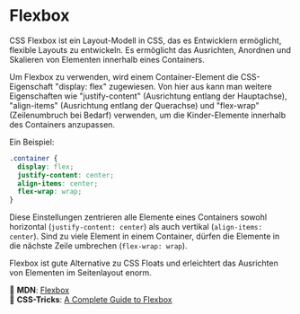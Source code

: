# Flexbox

CSS Flexbox ist ein Layout-Modell in CSS, das es Entwicklern ermöglicht, flexible Layouts zu entwickeln. Es ermöglicht das Ausrichten, Anordnen und Skalieren von Elementen innerhalb eines Containers.

Um Flexbox zu verwenden, wird einem Container-Element die CSS-Eigenschaft "display: flex" zugewiesen. Von hier aus kann man weitere Eigenschaften wie "justify-content" (Ausrichtung entlang der Hauptachse), "align-items" (Ausrichtung entlang der Querachse) und "flex-wrap" (Zeilenumbruch bei Bedarf) verwenden, um die Kinder-Elemente innerhalb des Containers anzupassen.

Ein Beispiel:

```css
.container {
  display: flex;
  justify-content: center;
  align-items: center;
  flex-wrap: wrap;
}
```

Diese Einstellungen zentrieren alle Elemente eines Containers sowohl horizontal (`justify-content: center`) als auch vertikal (`align-items: center`). Sind zu viele Element in einem Container, dürfen die Elemente in die nächste Zeile umbrechen (`flex-wrap: wrap`).

Flexbox ist gute Alternative zu CSS Floats und erleichtert das Ausrichten von Elementen im Seitenlayout enorm.

📖 **MDN**: [Flexbox](https://developer.mozilla.org/en-US/docs/Learn/CSS/CSS_layout/Flexbox)  
📖 **CSS-Tricks**: [A Complete Guide to Flexbox](https://css-tricks.com/snippets/css/a-guide-to-flexbox/)
